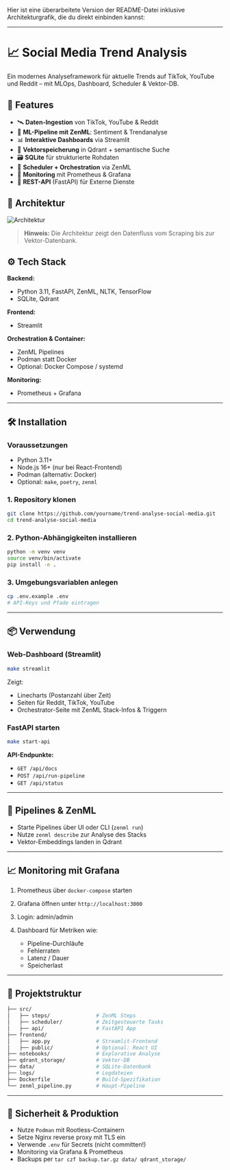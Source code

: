 Hier ist eine überarbeitete Version der README-Datei inklusive Architekturgrafik, die du direkt einbinden kannst:

---

# 📈 Social Media Trend Analysis

Ein modernes Analyseframework für aktuelle Trends auf TikTok, YouTube und Reddit – mit MLOps, Dashboard, Scheduler & Vektor-DB.

## 🚀 Features

- 🛰️ **Daten-Ingestion** von TikTok, YouTube & Reddit
- 🤖 **ML-Pipeline mit ZenML**: Sentiment & Trendanalyse
- 📊 **Interaktive Dashboards** via Streamlit
- 🧠 **Vektorspeicherung** in Qdrant + semantische Suche
- 🗃️ **SQLite** für strukturierte Rohdaten
- 🔁 **Scheduler + Orchestration** via ZenML
- 📡 **Monitoring** mit Prometheus & Grafana
- 🔗 **REST-API** (FastAPI) für Externe Dienste

## 🧩 Architektur

![Architektur](./docs/architecture.png)

> **Hinweis:** Die Architektur zeigt den Datenfluss vom Scraping bis zur Vektor-Datenbank.

## ⚙️ Tech Stack

**Backend:**

- Python 3.11, FastAPI, ZenML, NLTK, TensorFlow
- SQLite, Qdrant

**Frontend:**

- Streamlit

**Orchestration & Container:**

- ZenML Pipelines
- Podman statt Docker
- Optional: Docker Compose / systemd

**Monitoring:**

- Prometheus + Grafana

---

## 🛠️ Installation

### Voraussetzungen

- Python 3.11+
- Node.js 16+ (nur bei React-Frontend)
- Podman (alternativ: Docker)
- Optional: `make`, `poetry`, `zenml`

### 1. Repository klonen

```bash
git clone https://github.com/yourname/trend-analyse-social-media.git
cd trend-analyse-social-media
```

### 2. Python-Abhängigkeiten installieren

```bash
python -m venv venv
source venv/bin/activate
pip install -e .
```

### 3. Umgebungsvariablen anlegen

```bash
cp .env.example .env
# API-Keys und Pfade eintragen
```

---

## 📦 Verwendung

### Web-Dashboard (Streamlit)

```bash
make streamlit
```

Zeigt:

- Linecharts (Postanzahl über Zeit)
- Seiten für Reddit, TikTok, YouTube
- Orchestrator-Seite mit ZenML Stack-Infos & Triggern

### FastAPI starten

```bash
make start-api
```

**API-Endpunkte:**

- `GET /api/docs`
- `POST /api/run-pipeline`
- `GET /api/status`

---

## 🧪 Pipelines & ZenML

- Starte Pipelines über UI oder CLI (`zenml run`)
- Nutze `zenml describe` zur Analyse des Stacks
- Vektor-Embeddings landen in Qdrant

---

## 📈 Monitoring mit Grafana

1. Prometheus über `docker-compose` starten
2. Grafana öffnen unter `http://localhost:3000`
3. Login: admin/admin
4. Dashboard für Metriken wie:

   - Pipeline-Durchläufe
   - Fehlerraten
   - Latenz / Dauer
   - Speicherlast

---

## 📁 Projektstruktur

```bash
├── src/
│   ├── steps/               # ZenML Steps
│   ├── scheduler/           # Zeitgesteuerte Tasks
│   ├── api/                 # FastAPI App
├── frontend/
│   ├── app.py               # Streamlit-Frontend
│   ├── public/              # Optional: React UI
├── notebooks/               # Explorative Analyse
├── qdrant_storage/          # Vektor-DB
├── data/                    # SQLite-Datenbank
├── logs/                    # Logdateien
├── Dockerfile               # Build-Spezifikation
└── zenml_pipeline.py        # Haupt-Pipeline
```

---

## 🔐 Sicherheit & Produktion

- Nutze `Podman` mit Rootless-Containern
- Setze Nginx reverse proxy mit TLS ein
- Verwende `.env` für Secrets (nicht committen!)
- Monitoring via Grafana & Prometheus
- Backups per `tar czf backup.tar.gz data/ qdrant_storage/`
